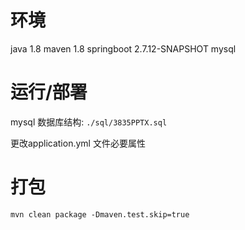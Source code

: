 # 环境
java 1.8
maven 1.8
springboot 2.7.12-SNAPSHOT
mysql


# 运行/部署
mysql 数据库结构: `./sql/3835PPTX.sql`

更改application.yml 文件必要属性


# 打包

`mvn clean package -Dmaven.test.skip=true`
